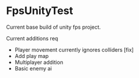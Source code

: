 # FpsUnityTest

Current base build of unity fps project.

Current additions req
- Player movement currently ignores colliders [fix]
- Add play map
- Multiplayer addition
- Basic enemy ai

